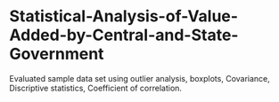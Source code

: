 # Statistical-Analysis-of-Value-Added-by-Central-and-State-Government
Evaluated sample data set using outlier analysis, boxplots, Covariance, Discriptive statistics, Coefficient of correlation.
